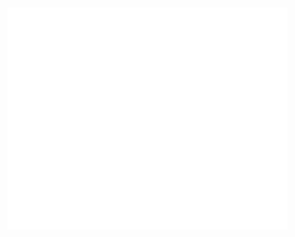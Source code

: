 <h1>
  <img src="name.svg" width="800" height="400" alt="❀ Hello, I'm Sydney! ❀r" style="--background: red;" />

</h1>

